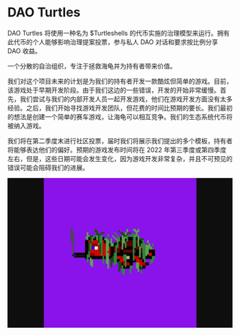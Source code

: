 # DAO Turtles

<p>DAO Turtles 将使用一种名为 $Turtleshells 的代币实施的治理模型来运行。拥有此代币的个人能够影响治理提案投票，参与私人 DAO 对话和要求按比例分享 DAO 收益。</p>

一个分散的自治组织，专注于拯救海龟并为持有者带来价值。

我们对这个项目未来的计划是为我们的持有者开发一款酷炫但简单的游戏。目前，该游戏处于早期开发阶段。由于我们这边的一些错误，开发的开始非常缓慢。首先，我们尝试与我们的内部开发人员一起开发游戏，他们在游戏开发方面没有太多经验。之后，我们开始寻找游戏开发团队，但花费的时间比预期的要长。我们最初的想法是创建一个简单的赛车游戏，让海龟可以相互竞争。我们的生态系统代币将被纳入游戏。

我们将在第二季度末进行社区投票，届时我们将展示我们提出的多个模板，持有者将能够表达他们的偏好。预期的游戏发布时间将在 2022 年第三季度或第四季度左右，但是，这些日期可能会发生变化，因为游戏开发非常复杂，并且不可预见的错误可能会阻碍我们的进展。

![daoturtles-dapp-collectibles-ethereum-image2_d1647fa3790e0ba8707f3fa99b90f872](daoturtles-dapp-collectibles-ethereum-image2_d1647fa3790e0ba8707f3fa99b90f872.png)

